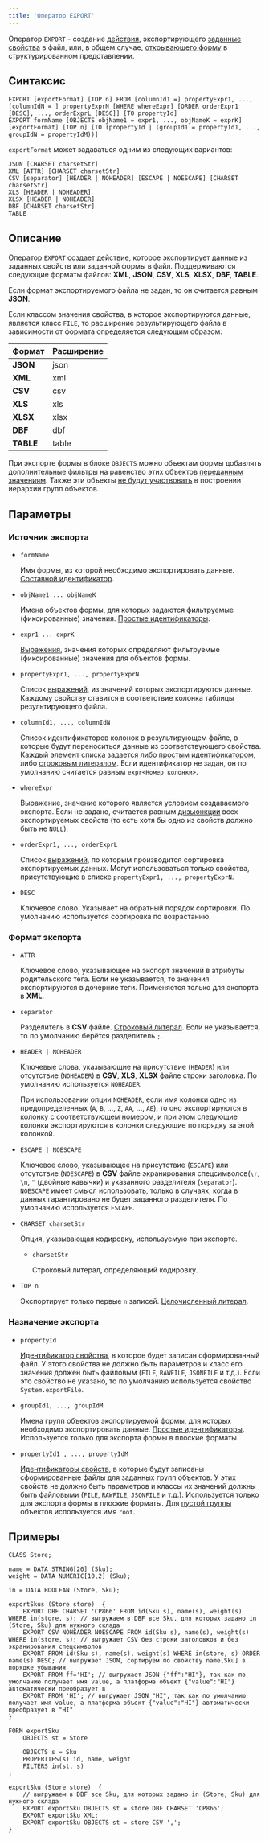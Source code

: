 ```yaml
---
title: 'Оператор EXPORT'
---
```


Оператор `EXPORT` - создание [действия](Actions.md), экспортирующего [заданные свойства](Data_export_EXPORT.md) в файл, или, в общем случае, [открывающего форму](In_a_structured_view_EXPORT_IMPORT.md) в структурированном представлении. 

## Синтаксис

    EXPORT [exportFormat] [TOP n] FROM [columnId1 =] propertyExpr1, ..., [columnIdN = ] propertyExprN [WHERE whereExpr] [ORDER orderExpr1 [DESC], ..., orderExprL [DESC]] [TO propertyId]
    EXPORT formName [OBJECTS objName1 = expr1, ..., objNameK = exprK] [exportFormat] [TOP n] [TO (propertyId | (groupId1 = propertyId1, ..., groupIdN = propertyIdM))]

`exportFormat` может задаваться одним из следующих вариантов:

    JSON [CHARSET charsetStr]
    XML [ATTR] [CHARSET charsetStr]
    CSV [separator] [HEADER | NOHEADER] [ESCAPE | NOESCAPE] [CHARSET charsetStr]
    XLS [HEADER | NOHEADER]
    XLSX [HEADER | NOHEADER]
    DBF [CHARSET charsetStr]
    TABLE

 
## Описание

Оператор `EXPORT` создает действие, которое экспортирует данные из заданных свойств или заданной формы в файл. Поддерживаются следующие форматы файлов: **XML**, **JSON**, **CSV**, **XLS**, **XLSX**, **DBF**, **TABLE**. 

Если формат экспортируемого файла не задан, то он считается равным **JSON**.

Если классом значения свойства, в которое экспортируются данные, является класс `FILE`, то расширение результирующего файла в зависимости от формата определяется следующим образом:

|Формат    |Расширение|
|----------|----------|
|**JSON**  |json      |
|**XML**   |xml       |
|**CSV**   |csv       |
|**XLS**   |xls       |
|**XLSX**  |xlsx      |
|**DBF**   |dbf       |
|**TABLE** |table     |

При экспорте формы в блоке `OBJECTS` можно объектам формы добавлять дополнительные фильтры на равенство этих объектов [переданным значениям](Open_form.md#params). Также эти объекты [не будут участвовать](Structured_view.md#objects) в построении иерархии групп объектов.

## Параметры

### Источник экспорта

- `formName`

    Имя формы, из которой необходимо экспортировать данные. [Составной идентификатор](IDs.md#cid).

- `objName1 ... objNameK`

    Имена объектов формы, для которых задаются фильтруемые (фиксированные) значения. [Простые идентификаторы](IDs.md#id).

- `expr1 ... exprK`

    [Выражения](Expression.md), значения которых определяют фильтруемые (фиксированные) значения для объектов формы.

- `propertyExpr1, ..., propertyExprN`

    Список [выражений](Expression.md), из значений которых экспортируются данные. Каждому свойству ставится в соответствие колонка таблицы результирующего файла.

- `columnId1, ..., columnIdN`

    Список идентификаторов колонок в результирующем файле, в которые будут переноситься данные из соответствующего свойства. Каждый элемент списка задается либо [простым идентификатором](IDs.md#id), либо [строковым литералом](Literals.md#strliteral). Если идентификатор не задан, он по умолчанию считается равным `expr<Номер колонки>`.

- `whereExpr`

    Выражение, значение которого является условием создаваемого экспорта. Если не задано, считается равным [дизьюнкции](Logical_operators_AND_OR_NOT_XOR.md) всех экспортируемых свойств (то есть хотя бы одно из свойств должно быть не `NULL`).

- `orderExpr1, ..., orderExprL`

    Список [выражений](Expression.md), по которым производится сортировка экспортируемых данных. Могут использоваться только свойства, присутствующие в списке `propertyExpr1, ..., propertyExprN`. 

- `DESC`

    Ключевое слово. Указывает на обратный порядок сортировки. По умолчанию используется сортировка по возрастанию.

### Формат экспорта

- `ATTR`

    Ключевое слово, указывающее на экспорт значений в атрибуты родительского тега. Если не указывается, то значения экспортируются в дочерние теги. Применяется только для экспорта в **XML**.

- `separator`

    Разделитель в **CSV** файле. [Строковый литерал](Literals.md#strliteral). Если не указывается, то по умолчанию берётся разделитель `;`.

- `HEADER | NOHEADER`

    Ключевые слова, указывающие на присутствие (`HEADER`) или отсутствие (`NOHEADER`) в **CSV**, **XLS**, **XLSX** файле строки заголовка. По умолчанию используется `NOHEADER`.

    При использовании опции `NOHEADER`, если имя колонки одно из предопределенных (`A`, `B`, ..., `Z`, `AA`, ...,  `AE`), то оно экспортируются в колонку с соответствующем номером, и при этом следующие колонки экспортируются в колонки следующие по порядку за этой колонкой.

- `ESCAPE | NOESCAPE`

    Ключевое слово, указывающее на присутствие (`ESCAPE`) или отсутствие (`NOESCAPE`) в **CSV** файле экранирования спецсимволов(`\r`, `\n`, `"` (двойные кавычки) и указанного разделителя (`separator`). `NOESCAPE` имеет смысл использовать, только в случаях, когда в данных гарантировано не будет заданного разделителя. По умолчанию используется `ESCAPE`.

- `CHARSET charsetStr`

    Опция, указывающая кодировку, используемую при экспорте.

    - `charsetStr`
    
        Cтроковый литерал, определяющий кодировку. 

- `TOP n`

    Экспортирует только первые `n` записей. [Целочисленный литерал](Literals.md).

### Назначение экспорта

- `propertyId`

    [Идентификатор свойства](IDs.md#propertyid), в которое будет записан сформированный файл. У этого свойства не должно быть параметров и класс его значения должен быть файловым (`FILE`, `RAWFILE`, `JSONFILE` и т.д.). Если это свойство не указано, то по умолчанию используется свойство `System.exportFile`.

- `groupId1, ..., groupIdM`

    Имена групп объектов экспортируемой формы, для которых необходимо экспортировать данные. [Простые идентификаторы](IDs.md#id). Используется только для экспорта формы в плоские форматы.

- `propertyId1 , ..., propertyIdM`

    [Идентификаторы свойств](IDs.md#propertyid), в которые будут записаны сформированные файлы для заданных групп объектов. У этих свойств не должно быть параметров и классы их значений должны быть файловыми (`FILE`, `RAWFILE`, `JSONFILE` и т.д.). Используется только для экспорта формы в плоские форматы. Для [пустой группы](Static_view.md#empty) объектов используется имя `root`. 

## Примеры

```lsf
CLASS Store;

name = DATA STRING[20] (Sku);
weight = DATA NUMERIC[10,2] (Sku);

in = DATA BOOLEAN (Store, Sku);

exportSkus (Store store)  {
    EXPORT DBF CHARSET 'CP866' FROM id(Sku s), name(s), weight(s) WHERE in(store, s); // выгружаем в DBF все Sku, для которых задано in (Store, Sku) для нужного склада
    EXPORT CSV NOHEADER NOESCAPE FROM id(Sku s), name(s), weight(s) WHERE in(store, s); // выгружает CSV без строки заголовков и без экранирования спецсимволов
    EXPORT FROM id(Sku s), name(s), weight(s) WHERE in(store, s) ORDER name(s) DESC; // выгружает JSON, сортируем по свойству name[Sku] в порядке убывания
    EXPORT FROM ff='HI'; // выгружает JSON {"ff":"HI"}, так как по умолчанию получает имя value, а платформа объект {"value":"HI"} автоматически преобразует в
    EXPORT FROM 'HI'; // выгружает JSON "HI", так как по умолчанию получает имя value, а платформа объект {"value":"HI"} автоматически преобразует в "HI"
}
```

```lsf
FORM exportSku
    OBJECTS st = Store

    OBJECTS s = Sku
    PROPERTIES(s) id, name, weight
    FILTERS in(st, s)
;

exportSku (Store store)  {
    // выгружаем в DBF все Sku, для которых задано in (Store, Sku) для нужного склада
    EXPORT exportSku OBJECTS st = store DBF CHARSET 'CP866';
    EXPORT exportSku XML;
    EXPORT exportSku OBJECTS st = store CSV ',';
}
```
